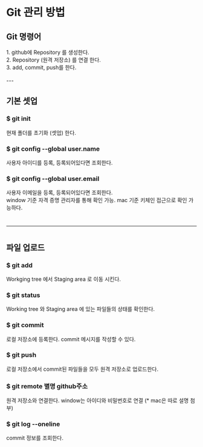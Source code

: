 <h1>Git 관리 방법</h1>
<h2>Git 명령어</h2>
1. github에 Repository 를 생성한다.<br>
2. Repository (원격 저장소) 를 연결 한다.<br>
3. add, commit, push를 한다.<br><br>
---
<h2>기본 셋업</h2>
<h3>$ git init</h3>
현재 폴더를 초기화 (셋업) 한다.
<h3>$ git config --global user.name</h3>
사용자 아이디를 등록, 등록되어있다면 조회한다.
<h3> $ git config --global user.email</h3>
사용자 이메일을 등록, 등록되어있다면 조회한다.<br>
window 기준 자격 증명 관리자를 통해 확인 가능. mac 기준 키체인 접근으로 확인 가능하다.

#
---
#

<h2>파일 업로드</h2>
<h3>$ git add</h3>
Workging tree 에서 Staging area 로 이동 시킨다.
<h3>$ git status</h3>
Working tree 와 Staging area 에 있는 파일들의 상태를 확인한다.
<h3>$ git commit</h3>
로컬 저장소에 등록한다. commit 메시지를 작성할 수 있다.
<h3>$ git push</h3>
로컬 저장소에서 commit된 파일들을 모두 원격 저장소로 업로드한다.
<h3>$ git remote 별명 github주소</h3>
원격 저장소와 연결한다. window는 아이디와 비밀번호로 연결 (* mac은 따로 설명 첨부)
<h3>$ git log --oneline </h3>
commit 정보를 조회한다.